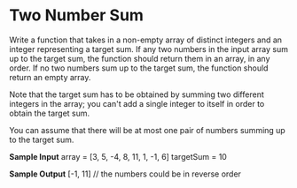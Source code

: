 # Two Number Sum


  Write a function that takes in a non-empty array of distinct integers and an
  integer representing a target sum. If any two numbers in the input array sum
  up to the target sum, the function should return them in an array, in any
  order. If no two numbers sum up to the target sum, the function should return
  an empty array.


  Note that the target sum has to be obtained by summing two different integers
  in the array; you can't add a single integer to itself in order to obtain the
  target sum.


  You can assume that there will be at most one pair of numbers summing up to
  the target sum.

**Sample Input**
array = [3, 5, -4, 8, 11, 1, -1, 6]
targetSum = 10

**Sample Output**
[-1, 11] // the numbers could be in reverse order

